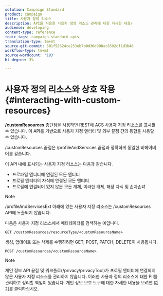 ```yaml
---
solution: Campaign Standard
product: campaign
title: 사용자 정의 리소스
description: API를 사용한 사용자 정의 리소스 관리에 대한 자세한 내용/
audience: developing
content-type: reference
topic-tags: campaign-standard-apis
translation-type: tm+mt
source-git-commit: 501f52624ce253eb7b0d36d908ac8502cf1d3b48
workflow-type: tm+mt
source-wordcount: '183'
ht-degree: 3%

---
```



# 사용자 정의 리소스와 상호 작용 {#interacting-with-custom-resources}

**/customResources** 종단점을 사용하면 REST에 ACS 사용자 지정 리소스를 표시할 수 있습니다. 이 API를 기반으로 사용자 지정 엔터티 및 외부 끝점 간의 통합을 사용할 수 있습니다.

/customResources 끝점은 /profileAndServices 끝점과 정확하게 동일한 비헤이비어를 갖습니다.

이 API 내에 표시되는 사용자 지정 리소스는 다음과 같습니다.

* 프로파일 엔티티에 연결된 모든 엔티티
* 프로필 엔티티의 자식에 연결된 모든 엔티티
* 프로필에 연결되어 있지 않은 모든 개체, 이러한 개체, 해당 자식 및 손자손녀

>[!NOTE]
>/profileAndServicesExt 아래에 있는 사용자 지정 리소스는 /customResources API에 노출되지 않습니다.

다음은 사용자 지정 리소스에서 메타데이터를 검색하는 예입니다.

```
GET /customResources/resourceType/<customResourceName>
```

생성, 업데이트 또는 삭제를 수행하려면 GET, POST, PATCH, DELETE이 사용됩니다.

```
POST /customResources/<customResourceName>
```

>[!NOTE]
>개인 정보 API 끝점 및 워크플로(/privacy/privacyTool)가 프로필 엔터티에 연결되지 않은 사용자 지정 리소스를 관리하지 않습니다.
>이러한 사용자 정의 리소스에 대한 PII를 관리하고 정리할 책임이 있습니다. 개인 정보 보호 도구에 대한 자세한 내용을 보려면 [여기](../../api/using/creating-a-privacy-request.md)를 클릭하십시오.


